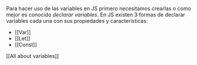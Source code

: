 Para hacer uso de las variables en JS primero necesitamos crearlas o como mejor es conocido _declarar variables_. En JS existen 3 formas de declarar variables cada una con sus propiedades y características:
- [[Var]]
- [[Let]]
- [[Const]]

[[All about variables]]